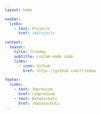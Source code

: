 ```yaml
---
layout: home

navbar:
  links:
    - text: Projects
      href: /#projects

content:
  teaser:
    title: friedow
    subtitle: custom-made code
    links:
      - icon: Github
        href: https://github.com/friedow

footer:
  links:
    - text: Impressum
      href: /impressum
    - text: Datenschutz
      href: /datenschutz
---
```

